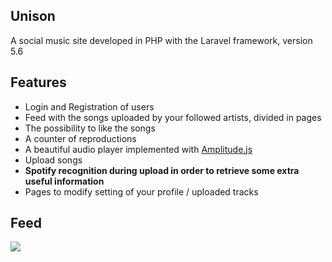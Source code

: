 ## Unison

A social music site developed in PHP with the Laravel framework, version 5.6

## Features

- Login and Registration of users
- Feed with the songs uploaded by your followed artists, divided in pages
- The possibility to like the songs
- A counter of reproductions
- A beautiful audio player implemented with [Amplitude.js](https://github.com/521dimensions/amplitudejs)
- Upload songs
- **Spotify recognition during upload in order to retrieve some extra useful information**
- Pages to modify setting of your profile / uploaded tracks


## Feed 

![](https://i.imgur.com/GVwhtb2.png)